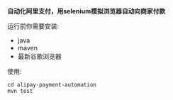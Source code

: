 **自动化阿里支付，用selenium模拟浏览器自动向商家付款**

运行前你需要安装:
- java
- maven
- 最新谷歌浏览器


使用:
```
cd alipay-payment-automation
mvn test
```
